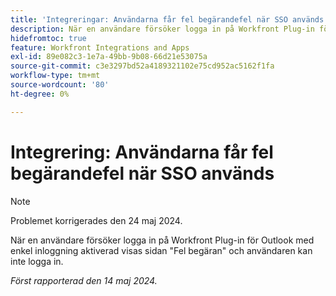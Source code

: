 ```yaml
---
title: 'Integreringar: Användarna får fel begärandefel när SSO används'
description: När en användare försöker logga in på Workfront Plug-in för Outlook med enkel inloggning aktiverad, visas sidan med felaktig begäran och användaren kan inte logga in.
hidefromtoc: true
feature: Workfront Integrations and Apps
exl-id: 89e082c3-1e7a-49bb-9b08-66d21e53075a
source-git-commit: c3e3297bd52a4189321102e75cd952ac5162f1fa
workflow-type: tm+mt
source-wordcount: '80'
ht-degree: 0%

---
```


# Integrering: Användarna får fel begärandefel när SSO används

>[!NOTE]
>
>Problemet korrigerades den 24 maj 2024.

När en användare försöker logga in på Workfront Plug-in för Outlook med enkel inloggning aktiverad visas sidan &quot;Fel begäran&quot; och användaren kan inte logga in.

_Först rapporterad den 14 maj 2024._
